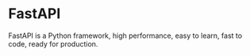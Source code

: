 # FastAPI
FastAPI is a Python framework, high performance, easy to learn, fast to code, ready for production.
